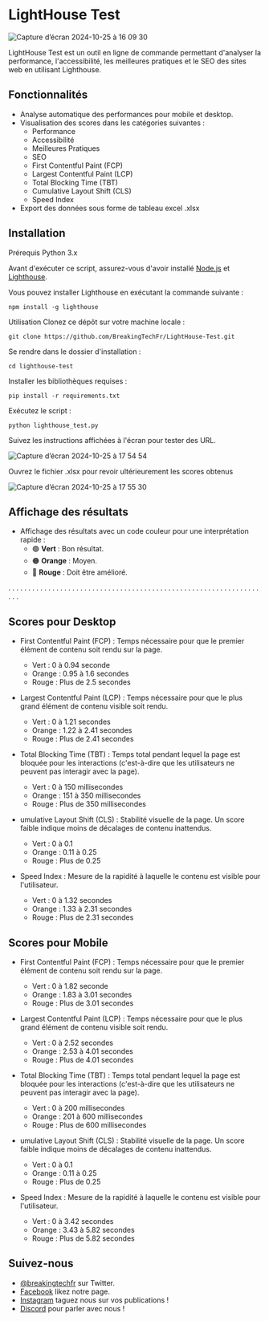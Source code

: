 # LightHouse Test

![Capture d’écran 2024-10-25 à 16 09 30](https://github.com/user-attachments/assets/ac77dd3c-8578-4c2e-8cea-242546768548)

LightHouse Test est un outil en ligne de commande permettant d'analyser la performance, l'accessibilité, les meilleures pratiques et le SEO des sites web en utilisant Lighthouse.

## Fonctionnalités

- Analyse automatique des performances pour mobile et desktop.
- Visualisation des scores dans les catégories suivantes :
  - Performance
  - Accessibilité
  - Meilleures Pratiques
  - SEO
  - First Contentful Paint (FCP)
  - Largest Contentful Paint (LCP)
  - Total Blocking Time (TBT)
  - Cumulative Layout Shift (CLS)
  - Speed Index
- Export des données sous forme de tableau excel .xlsx

## Installation

Prérequis
Python 3.x

Avant d'exécuter ce script, assurez-vous d'avoir installé [Node.js](https://nodejs.org/) et [Lighthouse](https://developers.google.com/web/tools/lighthouse). 

Vous pouvez installer Lighthouse en exécutant la commande suivante :

```shell
npm install -g lighthouse
```

Utilisation
Clonez ce dépôt sur votre machine locale :
```shell
git clone https://github.com/BreakingTechFr/LightHouse-Test.git
```
Se rendre dans le dossier d'installation :
```shell
cd lighthouse-test
```
Installer les bibliothèques requises :
```shell
pip install -r requirements.txt
```
Exécutez le script :
```shell
python lighthouse_test.py
```
Suivez les instructions affichées à l'écran pour tester des URL.

![Capture d’écran 2024-10-25 à 17 54 54](https://github.com/user-attachments/assets/17beb7e3-07ac-4746-a94e-62a8629cd641)

Ouvrez le fichier .xlsx pour revoir ultérieurement les scores obtenus

![Capture d’écran 2024-10-25 à 17 55 30](https://github.com/user-attachments/assets/6a96badf-09a7-42ff-bac2-92f47c610ca3)

## Affichage des résultats

- Affichage des résultats avec un code couleur pour une interprétation rapide :
  - 🟢 **Vert** : Bon résultat.
  - 🟠 **Orange** : Moyen.
  - 🔴 **Rouge** : Doit être amélioré.
 
. . . . . . . . . . . . . . . . . . . . . . . . . . . . . . . . . . . . . . . . . . . . . . . . . . . . . . . . . . . . . . . . . . 

## Scores pour Desktop
- First Contentful Paint (FCP) : Temps nécessaire pour que le premier élément de contenu soit rendu sur la page.
  - Vert : 0 à 0.94 seconde
  - Orange : 0.95 à 1.6 secondes
  - Rouge : Plus de 2.5 secondes

- Largest Contentful Paint (LCP) : Temps nécessaire pour que le plus grand élément de contenu visible soit rendu.
  - Vert : 0 à 1.21 secondes
  - Orange : 1.22 à 2.41 secondes
  - Rouge : Plus de 2.41 secondes

- Total Blocking Time (TBT) : Temps total pendant lequel la page est bloquée pour les interactions (c'est-à-dire que les utilisateurs ne peuvent pas interagir avec la page).
  - Vert : 0 à 150 millisecondes
  - Orange : 151 à 350 millisecondes
  - Rouge : Plus de 350 millisecondes

- umulative Layout Shift (CLS) : Stabilité visuelle de la page. Un score faible indique moins de décalages de contenu inattendus.
  - Vert : 0 à 0.1
  - Orange : 0.11 à 0.25
  - Rouge : Plus de 0.25

- Speed Index : Mesure de la rapidité à laquelle le contenu est visible pour l'utilisateur.
  - Vert : 0 à 1.32 secondes
  - Orange : 1.33 à 2.31 secondes
  - Rouge : Plus de 2.31 secondes

## Scores pour Mobile
- First Contentful Paint (FCP) : Temps nécessaire pour que le premier élément de contenu soit rendu sur la page.
  - Vert : 0 à 1.82 seconde
  - Orange : 1.83 à 3.01 secondes
  - Rouge : Plus de 3.01 secondes

- Largest Contentful Paint (LCP) : Temps nécessaire pour que le plus grand élément de contenu visible soit rendu.
  - Vert : 0 à 2.52 secondes
  - Orange : 2.53 à 4.01 secondes
  - Rouge : Plus de 4.01 secondes

- Total Blocking Time (TBT) : Temps total pendant lequel la page est bloquée pour les interactions (c'est-à-dire que les utilisateurs ne peuvent pas interagir avec la page).
  - Vert : 0 à 200 millisecondes
  - Orange : 201 à 600 millisecondes
  - Rouge : Plus de 600 millisecondes

- umulative Layout Shift (CLS) : Stabilité visuelle de la page. Un score faible indique moins de décalages de contenu inattendus.
  - Vert : 0 à 0.1
  - Orange : 0.11 à 0.25
  - Rouge : Plus de 0.25

- Speed Index : Mesure de la rapidité à laquelle le contenu est visible pour l'utilisateur.
  - Vert : 0 à 3.42 secondes
  - Orange : 3.43 à 5.82 secondes
  - Rouge : Plus de 5.82 secondes

## Suivez-nous

- [@breakingtechfr](https://twitter.com/BreakingTechFR) sur Twitter.
- [Facebook](https://www.facebook.com/BreakingTechFr/) likez notre page.
- [Instagram](https://www.instagram.com/breakingtechfr/) taguez nous sur vos publications !
- [Discord](https://discord.gg/VYNVBhk) pour parler avec nous !
